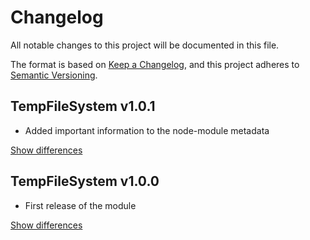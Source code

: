 # Changelog
All notable changes to this project will be documented in this file.

The format is based on [Keep a Changelog](https://keepachangelog.com/en/1.0.0/),
and this project adheres to [Semantic Versioning](https://semver.org/spec/v2.0.0.html).

## TempFileSystem v1.0.1
  - Added important information to the node-module metadata

[Show differences][v1.0.1]

## TempFileSystem v1.0.0
  - First release of the module

[Show differences][v1.0.0]

<!--- References -->
[v1.0.0]: https://github.com/manuth/TempFileSystem/compare/11aa022...v1.0.0
[v1.0.1]: https://github.com/manuth/TempFileSystem/compare/v1.0.0...v1.0.1